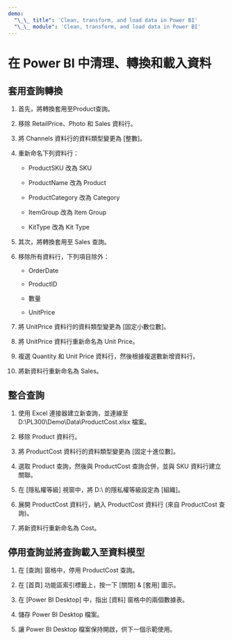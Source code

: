 ```yaml
---
demo:
  "\_\_ title": 'Clean, transform, and load data in Power BI'
  "\_\_ module": 'Clean, transform, and load data in Power BI'
---
```

# 在 Power BI 中清理、轉換和載入資料

## 套用查詢轉換

1. 首先，將轉換套用至Product查詢。

1. 移除 RetailPrice、Photo 和 Sales 資料行。

1. 將 Channels 資料行的資料類型變更為 [整數]。

1. 重新命名下列資料行：

    - ProductSKU 改為 SKU

    - ProductName 改為 Product

    - ProductCategory 改為 Category

    - ItemGroup 改為 Item Group

    - KitType 改為 Kit Type

1. 其次，將轉換套用至 Sales 查詢。

1. 移除所有資料行，下列項目除外：

    - OrderDate

    - ProductID

    - 數量

    - UnitPrice

1. 將 UnitPrice 資料行的資料類型變更為 [固定小數位數]。

1. 將 UnitPrice 資料行重新命名為 Unit Price。

1. 複選 Quantity 和 Unit Price 資料行，然後根據複選數新增資料行。

1. 將新資料行重新命名為 Sales。

## 整合查詢

1. 使用 Excel 連接器建立新查詢，並連線至 D:\PL300\Demo\Data\ProductCost.xlsx 檔案。

1. 移除 Product 資料行。

1. 將 ProductCost 資料行的資料類型變更為 [固定十進位數]。

1. 選取 Product 查詢，然後與 ProductCost 查詢合併，並與 SKU 資料行建立關聯。

1. 在 [隱私權等級] 視窗中，將 D:\ 的隱私權等級設定為 [組織]。

1. 展開 ProductCost 資料行，納入 ProductCost 資料行 (來自 ProductCost 查詢)。

1. 將新資料行重新命名為 Cost。

## 停用查詢並將查詢載入至資料模型

1. 在 [查詢] 窗格中，停用 ProductCost 查詢。

1. 在 [首頁] 功能區索引標籤上，按一下 [關閉] & [套用] 圖示。

1. 在 [Power BI Desktop] 中，指出 [資料] 窗格中的兩個數據表。

1. 儲存 Power BI Desktop 檔案。

1. 讓 Power BI Desktop 檔案保持開啟，供下一個示範使用。
